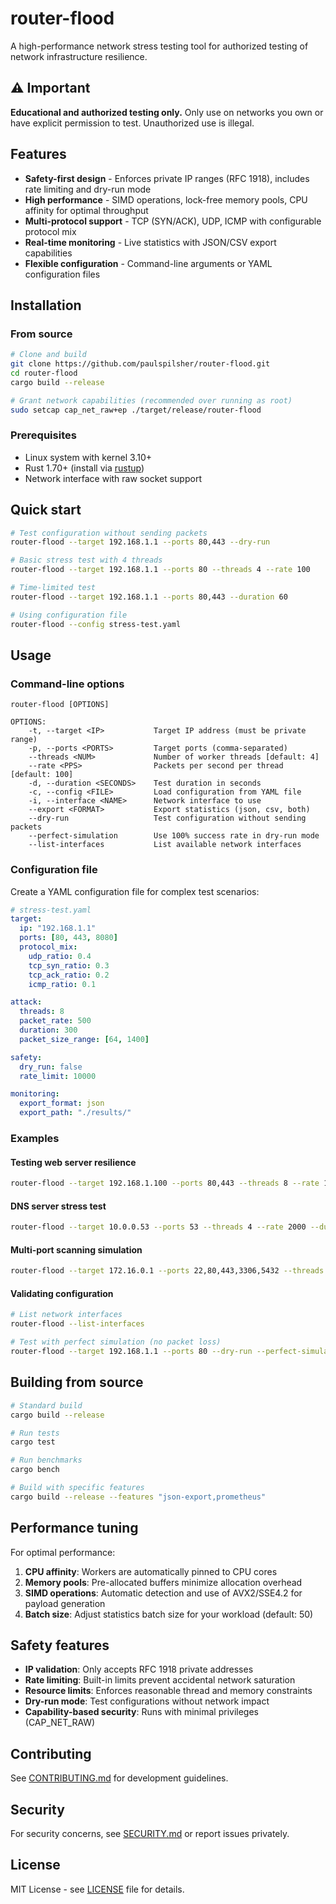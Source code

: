 # router-flood

A high-performance network stress testing tool for authorized testing of network infrastructure resilience.

## ⚠️ Important

**Educational and authorized testing only.** Only use on networks you own or have explicit permission to test. Unauthorized use is illegal.

## Features

* **Safety-first design** - Enforces private IP ranges (RFC 1918), includes rate limiting and dry-run mode
* **High performance** - SIMD operations, lock-free memory pools, CPU affinity for optimal throughput
* **Multi-protocol support** - TCP (SYN/ACK), UDP, ICMP with configurable protocol mix
* **Real-time monitoring** - Live statistics with JSON/CSV export capabilities
* **Flexible configuration** - Command-line arguments or YAML configuration files

## Installation

### From source

```bash
# Clone and build
git clone https://github.com/paulspilsher/router-flood.git
cd router-flood
cargo build --release

# Grant network capabilities (recommended over running as root)
sudo setcap cap_net_raw+ep ./target/release/router-flood
```

### Prerequisites

* Linux system with kernel 3.10+
* Rust 1.70+ (install via [rustup](https://rustup.rs/))
* Network interface with raw socket support

## Quick start

```bash
# Test configuration without sending packets
router-flood --target 192.168.1.1 --ports 80,443 --dry-run

# Basic stress test with 4 threads
router-flood --target 192.168.1.1 --ports 80 --threads 4 --rate 100

# Time-limited test
router-flood --target 192.168.1.1 --ports 80,443 --duration 60

# Using configuration file
router-flood --config stress-test.yaml
```

## Usage

### Command-line options

```
router-flood [OPTIONS]

OPTIONS:
    -t, --target <IP>           Target IP address (must be private range)
    -p, --ports <PORTS>         Target ports (comma-separated)
    --threads <NUM>             Number of worker threads [default: 4]
    --rate <PPS>                Packets per second per thread [default: 100]
    -d, --duration <SECONDS>    Test duration in seconds
    -c, --config <FILE>         Load configuration from YAML file
    -i, --interface <NAME>      Network interface to use
    --export <FORMAT>           Export statistics (json, csv, both)
    --dry-run                   Test configuration without sending packets
    --perfect-simulation        Use 100% success rate in dry-run mode
    --list-interfaces           List available network interfaces
```

### Configuration file

Create a YAML configuration file for complex test scenarios:

```yaml
# stress-test.yaml
target:
  ip: "192.168.1.1"
  ports: [80, 443, 8080]
  protocol_mix:
    udp_ratio: 0.4
    tcp_syn_ratio: 0.3
    tcp_ack_ratio: 0.2
    icmp_ratio: 0.1

attack:
  threads: 8
  packet_rate: 500
  duration: 300
  packet_size_range: [64, 1400]

safety:
  dry_run: false
  rate_limit: 10000

monitoring:
  export_format: json
  export_path: "./results/"
```

### Examples

#### Testing web server resilience
```bash
router-flood --target 192.168.1.100 --ports 80,443 --threads 8 --rate 1000
```

#### DNS server stress test
```bash
router-flood --target 10.0.0.53 --ports 53 --threads 4 --rate 2000 --duration 120
```

#### Multi-port scanning simulation
```bash
router-flood --target 172.16.0.1 --ports 22,80,443,3306,5432 --threads 2 --rate 50
```

#### Validating configuration
```bash
# List network interfaces
router-flood --list-interfaces

# Test with perfect simulation (no packet loss)
router-flood --target 192.168.1.1 --ports 80 --dry-run --perfect-simulation
```

## Building from source

```bash
# Standard build
cargo build --release

# Run tests
cargo test

# Run benchmarks
cargo bench

# Build with specific features
cargo build --release --features "json-export,prometheus"
```

## Performance tuning

For optimal performance:

1. **CPU affinity**: Workers are automatically pinned to CPU cores
2. **Memory pools**: Pre-allocated buffers minimize allocation overhead
3. **SIMD operations**: Automatic detection and use of AVX2/SSE4.2 for payload generation
4. **Batch size**: Adjust statistics batch size for your workload (default: 50)

## Safety features

* **IP validation**: Only accepts RFC 1918 private addresses
* **Rate limiting**: Built-in limits prevent accidental network saturation
* **Resource limits**: Enforces reasonable thread and memory constraints
* **Dry-run mode**: Test configurations without network impact
* **Capability-based security**: Runs with minimal privileges (CAP_NET_RAW)

## Contributing

See [CONTRIBUTING.md](CONTRIBUTING.md) for development guidelines.

## Security

For security concerns, see [SECURITY.md](SECURITY.md) or report issues privately.

## License

MIT License - see [LICENSE](LICENSE) file for details.